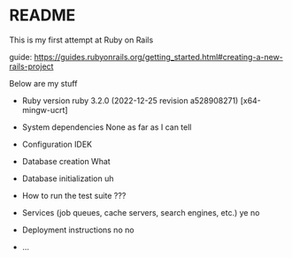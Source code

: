 # README

This is my first attempt at Ruby on Rails 

guide: https://guides.rubyonrails.org/getting_started.html#creating-a-new-rails-project

Below are my stuff

* Ruby version
ruby 3.2.0 (2022-12-25 revision a528908271) [x64-mingw-ucrt]

* System dependencies
None as far as I can tell

* Configuration
IDEK

* Database creation
What
* Database initialization
uh
* How to run the test suite
???
* Services (job queues, cache servers, search engines, etc.)
ye no
* Deployment instructions
no no
* ...

